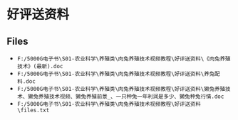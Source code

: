 # 好评送资料

## Files

- `F:/5000G电子书\S01-农业科学\养殖类\肉兔养殖技术视频教程\好评送资料\《肉兔养殖技术》(最新).doc`
- `F:/5000G电子书\S01-农业科学\养殖类\肉兔养殖技术视频教程\好评送资料\养兔配料.doc`
- `F:/5000G电子书\S01-农业科学\养殖类\肉兔养殖技术视频教程\好评送资料\獭兔养殖技术、獭兔养殖技术视频、獭兔养殖前景_、一只种兔一年利润是多少、獭兔种兔行情.doc`
- `F:/5000G电子书\S01-农业科学\养殖类\肉兔养殖技术视频教程\好评送资料\files.txt`
